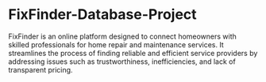 # FixFinder-Database-Project
FixFinder is an online platform designed to connect homeowners with skilled professionals for home repair and maintenance services. It streamlines the process of finding reliable and efficient service providers by addressing issues such as trustworthiness, inefficiencies, and lack of transparent pricing.
